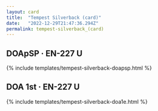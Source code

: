 ```yaml
---
layout: card
title:  "Tempest Silverback (card)"
date:   "2022-12-29T21:47:36.294Z"
permalink: tempest-silverback_(card)
---
```


## DOApSP &middot; EN-227 U

{% include templates/tempest-silverback-doapsp.html %}


## DOA 1st &middot; EN-227 U

{% include templates/tempest-silverback-doa1e.html %}
